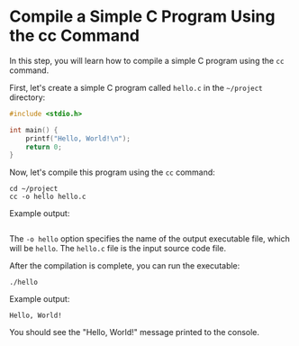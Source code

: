 # Compile a Simple C Program Using the cc Command

In this step, you will learn how to compile a simple C program using the `cc` command.

First, let's create a simple C program called `hello.c` in the `~/project` directory:

```c
#include <stdio.h>

int main() {
    printf("Hello, World!\n");
    return 0;
}
```

Now, let's compile this program using the `cc` command:

```
cd ~/project
cc -o hello hello.c
```

Example output:

```

```

The `-o hello` option specifies the name of the output executable file, which will be `hello`. The `hello.c` file is the input source code file.

After the compilation is complete, you can run the executable:

```
./hello
```

Example output:

```
Hello, World!
```

You should see the "Hello, World!" message printed to the console.
